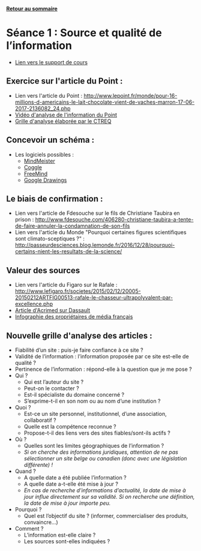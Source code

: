 **[Retour au sommaire](README.md)**

# Séance 1 : Source et qualité de l’information

- [Lien vers le support de cours](https://docs.google.com/presentation/d/1C9BsfUr3qJ3ApAFr-m-6fRjo_qYil6wlvEzkH1hnN7M/edit#slide=id.p)

## Exercice sur l'article du Point :
- Lien vers l'article du Point : http://www.lepoint.fr/monde/pour-16-millions-d-americains-le-lait-chocolate-vient-de-vaches-marron-17-06-2017-2136082_24.php
- [Vidéo d'analyse de l'information du Point](https://youtu.be/nQ3aaPaHCB4)
- [Grille d'analyse élaborée par le CTREQ](http://www.ctreq.qc.ca/wp-content/uploads/2016/01/2_Qualit%C3%A9-de-linformation.pdf)
    
## Concevoir un schéma :
- Les logiciels possibles :
  - [MindMeister](https://www.mindmeister.com/fr)
  - [Coggle](https://coggle.it/)
  - [FreeMind](http://freemind.sourceforge.net/wiki/index.php/Download)
  - [Google Drawings](https://docs.google.com/drawings/)
  
## Le biais de confirmation :

- Lien vers l'article de Fdesouche sur le fils de Christiane Taubira en prison : http://www.fdesouche.com/406280-christiane-taubira-a-tente-de-faire-annuler-la-condamnation-de-son-fils
- Lien vers l'article du Monde "Pourquoi certaines figures scientifiques sont climato-sceptiques ?" : http://passeurdesciences.blog.lemonde.fr/2016/12/28/pourquoi-certains-nient-les-resultats-de-la-science/

## Valeur des sources
- Lien vers l'article du Figaro sur le Rafale : http://www.lefigaro.fr/societes/2015/02/12/20005-20150212ARTFIG00513-rafale-le-chasseur-ultrapolyvalent-par-excellence.php
- [Article d'Acrimed sur Dassault](https://www.acrimed.org/Les-Dassault-fetent-la-vente-du-Rafale)
- [Infographie des propriétaires de média français](https://www.monde-diplomatique.fr/cartes/PPA)

## Nouvelle grille d'analyse des articles :
- Fiabilité d’un site : puis-je faire confiance à ce site ?
- Validité de l’information : l’information proposée par ce site est-elle de qualité ?
- Pertinence de l’information : répond-elle à la question que je me pose ?
- Qui ?
  - Qui est l’auteur du site ?
  - Peut-on le contacter ?
  - Est-il spécialiste du domaine concerné ?
  - S’exprime-t-il en son nom ou au nom d’une institution ?
- Quoi ?
  - Est-ce un site personnel, institutionnel, d’une association, collaboratif ?
  - Quelle est la compétence reconnue ?
  - Propose-t-il des liens vers des sites fiables/sont-ils actifs ?
- Où ?
  - Quelles sont les limites géographiques de l’information ?
  - *Si on cherche des informations juridiques, attention de ne pas sélectionner un site belge ou canadien (donc avec une législation différente) !*
- Quand ?
  - A quelle date a été publiée l’information ? 
  - A quelle date a-t-elle été mise à jour ?
  - *En cas de recherche d’informations d’actualité, la date de mise à jour influe directement sur sa validité. Si on recherche une définition, la date de mise à jour importe peu.*
- Pourquoi ?
  - Quel est l’objectif du site ? (informer, commercialiser des produits, convaincre…)
- Comment ?
  - L’information est-elle claire ?
  - Les sources sont-elles indiquées ?



